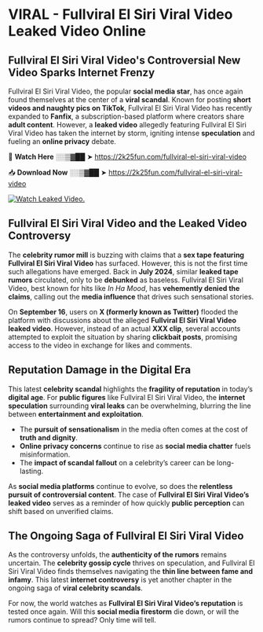# VIRAL - Fullviral El Siri Viral Video Leaked Video Online

## **Fullviral El Siri Viral Video's Controversial New Video Sparks Internet Frenzy**  

Fullviral El Siri Viral Video, the popular **social media star**, has once again found themselves at the center of a **viral scandal**. Known for posting **short videos and naughty pics on TikTok**, Fullviral El Siri Viral Video has recently expanded to **Fanfix**, a subscription-based platform where creators share **adult content**. However, a **leaked video** allegedly featuring Fullviral El Siri Viral Video has taken the internet by storm, igniting intense **speculation** and fueling an **online privacy** debate.  

🔴 **Watch Here** ░░▒▓██ ➤ https://2k25fun.com/fullviral-el-siri-viral-video  

📥 **Download Now** ░░▒▓██ ➤ https://2k25fun.com/fullviral-el-siri-viral-video  

[![Watch Leaked Video.](https://miro.medium.com/v2/resize:fit:828/format:webp/1*cilzJN44JGOrTw9NJCrNHA.gif "Watch Leaked Video")](https://2k25fun.com/fullviral-el-siri-viral-video)

## **Fullviral El Siri Viral Video and the Leaked Video Controversy**  

The **celebrity rumor mill** is buzzing with claims that a **sex tape featuring Fullviral El Siri Viral Video** has surfaced. However, this is not the first time such allegations have emerged. Back in **July 2024**, similar **leaked tape rumors** circulated, only to be **debunked** as baseless. Fullviral El Siri Viral Video, best known for hits like *In Ha Mood*, has **vehemently denied the claims**, calling out the **media influence** that drives such sensational stories.  

On **September 16**, users on **X (formerly known as Twitter)** flooded the platform with discussions about the alleged **Fullviral El Siri Viral Video leaked video**. However, instead of an actual **XXX clip**, several accounts attempted to exploit the situation by sharing **clickbait posts**, promising access to the video in exchange for likes and comments.  

## **Reputation Damage in the Digital Era**  

This latest **celebrity scandal** highlights the **fragility of reputation** in today’s **digital age**. For **public figures** like Fullviral El Siri Viral Video, the **internet speculation** surrounding **viral leaks** can be overwhelming, blurring the line between **entertainment and exploitation**.  

- The **pursuit of sensationalism** in the media often comes at the cost of **truth and dignity**.  
- **Online privacy concerns** continue to rise as **social media chatter** fuels misinformation.  
- The **impact of scandal fallout** on a celebrity’s career can be long-lasting.  

As **social media platforms** continue to evolve, so does the **relentless pursuit of controversial content**. The case of **Fullviral El Siri Viral Video’s leaked video** serves as a reminder of how quickly **public perception** can shift based on unverified claims.  

## **The Ongoing Saga of Fullviral El Siri Viral Video**  

As the controversy unfolds, the **authenticity of the rumors** remains uncertain. The **celebrity gossip cycle** thrives on speculation, and Fullviral El Siri Viral Video finds themselves navigating the **thin line between fame and infamy**. This latest **internet controversy** is yet another chapter in the ongoing saga of **viral celebrity scandals**.  

For now, the world watches as **Fullviral El Siri Viral Video’s reputation** is tested once again. Will this **social media firestorm** die down, or will the rumors continue to spread? Only time will tell.